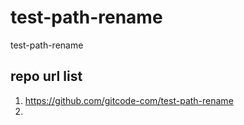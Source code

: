 # test-path-rename
test-path-rename


## repo url list

1. https://github.com/gitcode-com/test-path-rename
2. 
